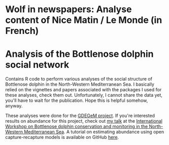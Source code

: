 # Wolf in newspapers: Analyse content of Nice Matin / Le Monde (in French)


# Analysis of the Bottlenose dolphin social network  

Contains R code to perform various analyses of the social structure of Bottlenose dolphin in the North-Western Mediterranean Sea. 
I basically relied on the vignettes and papers associated with the packages I used for these analyses, check them out. 
Unfortunately, I cannot share the data yet, you'll have to wait for the publication. Hope this is helpful somehow, anyway.

These analyses were done for the [GDEGeM project](http://www.gdegem.org/). 
If you're interested results on abundance for this project, check out [my talk](http://www.slideshare.net/OlivierGIMENEZ1/a-network-for-bottlenose-dolphin-photoid-monitoring-along-the-french-mediterranean-coast) at the [International Workshop on Bottlenose dolphin conservation and monitoring in the North-Western Mediterranean Sea](http://www.gdegem.org/international-workshop). 
A tutorial on estimating abundance using open capture-recapture models is available on GitHub [here](https://github.com/oliviergimenez/abundance_estimation).
